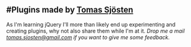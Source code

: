 #Plugins made by [Tomas Sjösten](http://tomassjosten.se)
-----------------------------

As I'm learning jQuery I'll more than likely end up experimenting and creating plugins, why not also share them while I'm at it.
*Drop me a mail tomas.sjosten@gmail.com if you want to give me some feedback.*